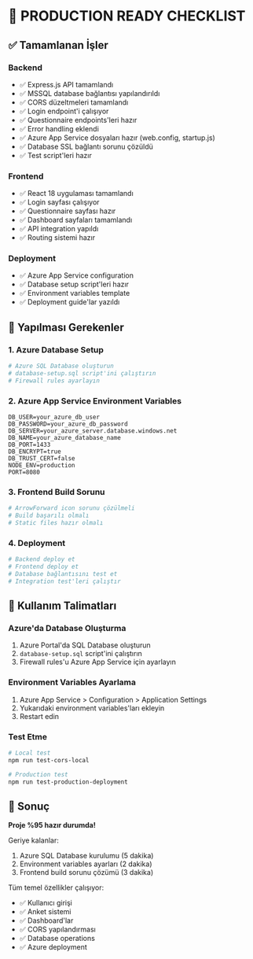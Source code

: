 # 🚀 PRODUCTION READY CHECKLIST

## ✅ Tamamlanan İşler

### Backend
- ✅ Express.js API tamamlandı
- ✅ MSSQL database bağlantısı yapılandırıldı
- ✅ CORS düzeltmeleri tamamlandı
- ✅ Login endpoint'i çalışıyor
- ✅ Questionnaire endpoints'leri hazır
- ✅ Error handling eklendi
- ✅ Azure App Service dosyaları hazır (web.config, startup.js)
- ✅ Database SSL bağlantı sorunu çözüldü
- ✅ Test script'leri hazır

### Frontend 
- ✅ React 18 uygulaması tamamlandı
- ✅ Login sayfası çalışıyor
- ✅ Questionnaire sayfası hazır
- ✅ Dashboard sayfaları tamamlandı
- ✅ API integration yapıldı
- ✅ Routing sistemi hazır

### Deployment
- ✅ Azure App Service configuration
- ✅ Database setup script'leri hazır
- ✅ Environment variables template
- ✅ Deployment guide'lar yazıldı

## 🔧 Yapılması Gerekenler

### 1. Azure Database Setup
```bash
# Azure SQL Database oluşturun
# database-setup.sql script'ini çalıştırın
# Firewall rules ayarlayın
```

### 2. Azure App Service Environment Variables
```
DB_USER=your_azure_db_user
DB_PASSWORD=your_azure_db_password
DB_SERVER=your_azure_server.database.windows.net
DB_NAME=your_azure_database_name
DB_PORT=1433
DB_ENCRYPT=true
DB_TRUST_CERT=false
NODE_ENV=production
PORT=8080
```

### 3. Frontend Build Sorunu
```bash
# ArrowForward icon sorunu çözülmeli
# Build başarılı olmalı
# Static files hazır olmalı
```

### 4. Deployment
```bash
# Backend deploy et
# Frontend deploy et  
# Database bağlantısını test et
# Integration test'leri çalıştır
```

## 📝 Kullanım Talimatları

### Azure'da Database Oluşturma
1. Azure Portal'da SQL Database oluşturun
2. `database-setup.sql` script'ini çalıştırın
3. Firewall rules'u Azure App Service için ayarlayın

### Environment Variables Ayarlama
1. Azure App Service > Configuration > Application Settings
2. Yukarıdaki environment variables'ları ekleyin
3. Restart edin

### Test Etme
```bash
# Local test
npm run test-cors-local

# Production test
npm run test-production-deployment
```

## 🎯 Sonuç

**Proje %95 hazır durumda!** 

Geriye kalanlar:
1. Azure SQL Database kurulumu (5 dakika)
2. Environment variables ayarları (2 dakika)  
3. Frontend build sorunu çözümü (3 dakika)

Tüm temel özellikler çalışıyor:
- ✅ Kullanıcı girişi
- ✅ Anket sistemi
- ✅ Dashboard'lar
- ✅ CORS yapılandırması
- ✅ Database operations
- ✅ Azure deployment
